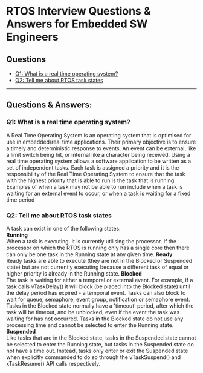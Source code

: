 # RTOS Interview Questions & Answers for Embedded SW Engineers #

## Questions ##
* [Q1: What is a real time operating system?](https://github.com/Bassel20/Embedded-Systems-Interview-Questions-Answers/blob/main/Real%20Time%20Operating%20Systems%20(RTOS)%20Questions.md#q1-what-is-a-real-time-operating-system)
* [Q2: Tell me about RTOS task states](https://github.com/Bassel20/Embedded-Systems-Interview-Questions-Answers/blob/main/Real%20Time%20Operating%20Systems%20(RTOS)%20Questions.md#q2-tell-me-about-rtos-task-states)


----------------------------------------------------------------------------------------------------------------------------------------------------------------
## Questions & Answers: ##

### Q1: What is a real time operating system? ###

A Real Time Operating System is an operating system that is optimised for use in embedded/real time applications. Their primary objective is to ensure a timely and deterministic response to events. An event can be external, like a limit switch being hit, or internal like a character being received.
Using a real time operating system allows a software application to be written as a set of independent tasks. Each task is assigned a priority and it is the responsibility of the Real Time Operating System to ensure that the task with the highest priority that is able to run is the task that is running. Examples of when a task may not be able to run include when a task is waiting for an external event to occur, or when a task is waiting for a fixed time period

### Q2: Tell me about RTOS task states ###

A task can exist in one of the following states:\
**Running**\
When a task is executing. It is currently utilising the processor. If the processor on which the RTOS is running only has a single core then there can only be one task in the Running state at any given time.
**Ready**\
Ready tasks are able to execute (they are not in the Blocked or Suspended state) but are not currently executing because a different task of equal or higher priority is already in the Running state.
**Blocked**\
The task is waiting for either a temporal or external event. For example, if a task calls vTaskDelay() it will block (be placed into the Blocked state) until the delay period has expired - a temporal event. Tasks can also block to wait for queue, semaphore, event group, notification or semaphore event. Tasks in the Blocked state normally have a 'timeout' period, after which the task will be timeout, and be unblocked, even if the event the task was waiting for has not occurred.
Tasks in the Blocked state do not use any processing time and cannot be selected to enter the Running state.
**Suspended**\
Like tasks that are in the Blocked state, tasks in the Suspended state cannot be selected to enter the Running state, but tasks in the Suspended state do not have a time out. Instead, tasks only enter or exit the Suspended state when explicitly commanded to do so through the vTaskSuspend() and xTaskResume() API calls respectively.
